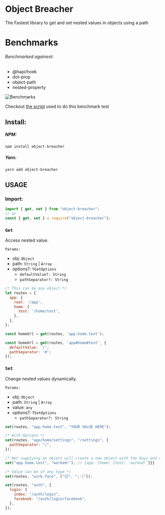 # Object Breacher

The Fastest library to get and set nested values in objects using a path

# Benchmarks

###### Benchmarked againest:

- @hapi/hoek
- dot-prop
- object-path
- nested-property

![Benchmarks](https://github.com/A-Maged/object-breacher/blob/main/screenshot.png?raw=true)

Checkout [the script](https://github.com/A-Maged/object-breacher/blob/main/bench.js) used to do this benchmark test

## Install:

##### NPM:

```bash
npm install object-breacher
```

##### Yarn:

```bash
yarn add object-breacher
```

## USAGE

### Import:

```js
import { get, set } from "object-breacher";
// or
const { get, set } = require("object-breacher");
```

### `Get`

Access nested value.

`Params:`

- obj: `Object`
- path: `String` | `Array`
- options?: `TGetOptions`
  - `defaultValue?: String`
  - `pathSeparator?: String`

```js
/* This can be any object */
let routes = {
  app: {
    root: '/app',
    home: {
      test: '/home/test',
    },
  },
};

const homeUrl = get(routes, 'app.home.test');

const homeUrl = get(routes, 'app#home#test', {
  defaultValue: '/';
  pathSeparator: '#';
});

```

### `Set`

Change nested values dynamically.

`Params:`

- obj: `Object`
- path: `String` | `Array`
- value: `any`
- options?: `TSetOptions`
  - `pathSeparator?: String`

```js
set(routes, "app.home.test", "YOUR VALUE HERE");

/* With Options */
set(routes, "app/home/settings", "/settings", {
  pathSeparator: "/",
});

/* Not supplying an object will create a new object with the keys and value specified */
set("app.home.test", "worked!"); // {app: {home: {test: 'worked!'}}}

/* Value can be of any type */
set(routes, "wink.face", ["😉", ";-)"]);

set(routes, "auth", {
  login: {
    index: "/auth/login",
    facebook: "/auth/login/facebook",
  },
});
```

